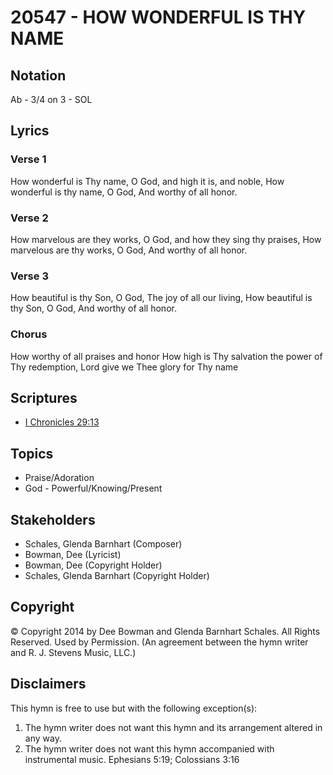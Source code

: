 # 20547 - HOW WONDERFUL IS THY NAME

## Notation

Ab - 3/4 on 3 - SOL

## Lyrics

### Verse 1

How wonderful is Thy name, O God, and high it is, and noble, How wonderful is thy name, O God, And worthy of all honor.

### Verse 2

How marvelous are they works, O God, and how they sing thy praises, How marvelous are thy works, O God, And worthy of all honor.

### Verse 3

How beautiful is thy Son, O God, The joy of all our living, How beautiful is thy Son, O God, And worthy of all honor.

### Chorus

How worthy of all praises and honor How high is Thy salvation the power of Thy redemption, Lord give we Thee glory for Thy name


## Scriptures

- [I Chronicles 29:13](https://www.biblegateway.com/passage/?search=I%20Chronicles%2029%3A13)

## Topics

- Praise/Adoration
- God - Powerful/Knowing/Present

## Stakeholders

- Schales, Glenda Barnhart (Composer)
- Bowman, Dee (Lyricist)
- Bowman, Dee (Copyright Holder)
- Schales, Glenda Barnhart (Copyright Holder)

## Copyright

© Copyright 2014 by Dee Bowman and Glenda Barnhart Schales. All Rights Reserved. Used by Permission.
(An agreement between the hymn writer and R. J. Stevens Music, LLC.)

## Disclaimers

This hymn is free to use but with the following exception(s):
1. The hymn writer does not want this hymn and its arrangement altered in any way.
2. The hymn writer does not want this hymn accompanied with instrumental music.
Ephesians 5:19; Colossians 3:16

